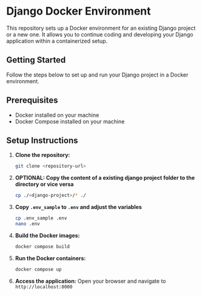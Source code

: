 # Django Docker Environment

This repository sets up a Docker environment for an existing Django project or a new one. It allows you to continue coding and developing your Django application within a containerized setup.

## Getting Started

Follow the steps below to set up and run your Django project in a Docker environment.

## Prerequisites

- Docker installed on your machine
- Docker Compose installed on your machine

## Setup Instructions

1. **Clone the repository:**
    ```bash
    git clone <repository-url>
    ```
2. **OPTIONAL: Copy the content of a existing django project folder to the directory or vice versa**
   ````bash
   cp ./<django-project>/* ./
   ````
3. **Copy  `.env_sample` to `.env` and adjust the variables**
   ```bash
   cp .env_sample .env
   nano .env
   ````

4. **Build the Docker images:**
    ```bash
    docker compose build
    ```

5. **Run the Docker containers:**
    ```bash
    docker compose up
    ```

6. **Access the application:**
    Open your browser and navigate to `http://localhost:8000`
